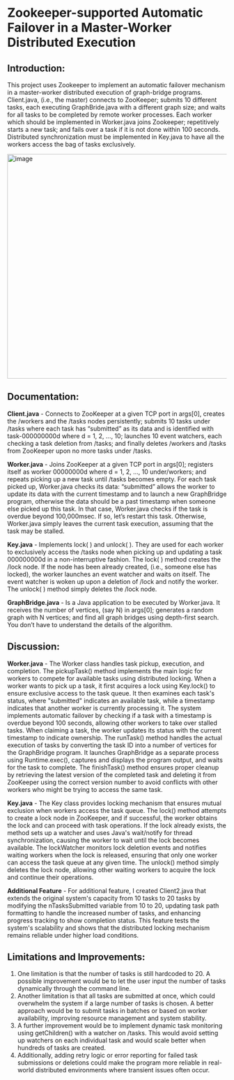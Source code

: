 #  Zookeeper-supported Automatic Failover in a Master-Worker Distributed Execution 

## Introduction:

This project uses Zookeeper to implement an automatic failover mechanism in a master-worker distributed execution of graph-bridge programs. Client.java, (i.e., the master) connects to ZooKeeper; submits 10 different tasks, each executing GraphBride.java with a different graph size; and waits for all tasks to be completed by remote worker processes. Each worker which should be implemented in Worker.java joins Zookeeper; repetitively starts a new task; and fails over a task if it is not done within 100 seconds. Distributed synchronization must be implemented in Key.java to have all the workers access the bag of tasks exclusively.

<img width="515" alt="image" src="https://github.com/user-attachments/assets/f41e9169-02e7-41f1-8dbd-aeef1792e854" />

## Documentation:

**Client.java** - Connects to ZooKeeper at a given TCP port in args[0], creates the /workers and the /tasks nodes persistently; submits 10 tasks under /tasks where each task has “submitted” as its data and is identified with task-000000000d where d = 1, 2, …, 10; launches 10 event watchers, each checking a task deletion from /tasks; and finally deletes /workers and /tasks from ZooKeeper upon no more tasks under /tasks.  

**Worker.java** - Joins ZooKeeper at a given TCP port in args[0]; registers itself as worker 00000000d where d = 1, 2, …, 10 under/workers; and repeats picking up a new task until /tasks becomes empty. For each task picked up, Worker.java checks its data: “submitted” allows the worker to update its data with the current timestamp and to launch a new GraphBridge program, otherwise the data should be a past timestamp when someone else picked up this task. In that case, Worker.java checks if the task is overdue beyond 100,000msec. If so, let’s restart this task. Otherwise, Worker.java simply leaves the current task execution, assuming that the task may be stalled. 

**Key.java** - Implements lock( ) and unlock( ). They are used for each worker to exclusively access the /tasks node when picking up and updating a task 000000000d in a non-interruptive fashion. The lock( ) method creates the /lock node. If the node has been already created, (i.e., someone else has locked), the worker launches an event watcher and waits on itself. The event watcher is woken up upon a deletion of /lock and notify the worker. The unlock( ) method simply deletes the /lock node. 

**GraphBridge.java** - Is a Java application to be executed by Worker.java. It receives the number of vertices, (say N) in args[0]; generates a random graph with N vertices; and find all graph bridges using depth-first search. You don’t have to understand the details of the algorithm. 

## Discussion:

**Worker.java** - The Worker class handles task pickup, execution, and completion. The pickupTask() method implements the main logic for workers to compete for available tasks using distributed locking. When a worker wants to pick up a task, it first acquires a lock using Key.lock() to ensure exclusive access to the task queue. It then examines each task's status, where "submitted" indicates an available task, while a timestamp indicates that another worker is currently processing it. The system implements automatic failover by checking if a task with a timestamp is overdue beyond 100 seconds, allowing other workers to take over stalled tasks. When claiming a task, the worker updates its status with the current timestamp to indicate ownership. The runTask() method handles the actual execution of tasks by converting the task ID into a number of vertices for the GraphBridge program. It launches GraphBridge as a separate process using Runtime.exec(), captures and displays the program output, and waits for the task to complete. The finishTask() method ensures proper cleanup by retrieving the latest version of the completed task and deleting it from ZooKeeper using the correct version number to avoid conflicts with other workers who might be trying to access the same task.

**Key.java** - The Key class provides locking mechanism that ensures mutual exclusion when workers access the task queue. The lock() method attempts to create a lock node in ZooKeeper, and if successful, the worker obtains the lock and can proceed with task operations. If the lock already exists, the method sets up a watcher and uses Java's wait/notify for thread synchronization, causing the worker to wait until the lock becomes available. The lockWatcher monitors lock deletion events and notifies waiting workers when the lock is released, ensuring that only one worker can access the task queue at any given time. The unlock() method simply deletes the lock node, allowing other waiting workers to acquire the lock and continue their operations.

**Additional Feature** - For additional feature, I created Client2.java that extends the original system's capacity from 10 tasks to 20 tasks by modifying the nTasksSubmitted variable from 10 to 20, updating task path formatting to handle the increased number of tasks, and enhancing progress tracking to show completion status. This feature tests the system's scalability and shows that the distributed locking mechanism remains reliable under higher load conditions.

## Limitations and Improvements:
1. One limitation is that the number of tasks is still hardcoded to 20. A possible improvement would be to let the user input the number of tasks dynamically through the command line. 
2. Another limitation is that all tasks are submitted at once, which could overwhelm the system if a large number of tasks is chosen. A better approach would be to submit tasks in batches or based on worker availability, improving resource management and system stability.
3. A further improvement would be to implement dynamic task monitoring using getChildren() with a watcher on /tasks. This would avoid setting up watchers on each individual task and would scale better when hundreds of tasks are created. 
4. Additionally, adding retry logic or error reporting for failed task submissions or deletions could make the program more reliable in real-world distributed environments where transient issues often occur.
